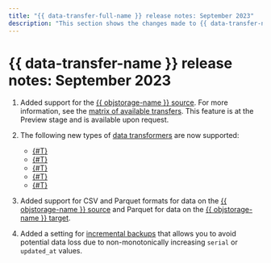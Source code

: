 ```yaml
---
title: "{{ data-transfer-full-name }} release notes: September 2023"
description: "This section shows the changes made to {{ data-transfer-name }} in September 2023."
---
```


# {{ data-transfer-name }} release notes: September 2023

1. Added support for the [{{ objstorage-name }} source](../operations/endpoint/source/object-storage.md). For more information, see the [matrix of available transfers](../transfer-matrix.md). This feature is at the Preview stage and is available upon request.

1. The following new types of [data transformers](../concepts/data-transformation.md) are now supported: 

    * [{#T}](../concepts/data-transformation.md#data-mask)
    * [{#T}](../concepts/data-transformation.md#subtable-splitting)
    * [{#T}](../concepts/data-transformation.md#replace-primary-key)
    * [{#T}](../concepts/data-transformation.md#convert-to-string)
    * [{#T}](../concepts/data-transformation.md#shard)

1. Added support for CSV and Parquet formats for data on the [{{ objstorage-name }} source](../operations/endpoint/source/object-storage.md) and Parquet for data on the [{{ objstorage-name }} target](../operations/endpoint/target/object-storage.md).

1. Added a setting for [incremental backups](../concepts/transfer-lifecycle.md#copy) that allows you to avoid potential data loss due to non-monotonically increasing `serial` or `updated_at` values.


